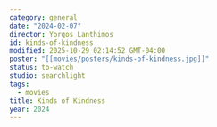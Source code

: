 ```yaml
---
category: general
date: "2024-02-07"
director: Yorgos Lanthimos
id: kinds-of-kindness
modified: 2025-10-29 02:14:52 GMT-04:00
poster: "[[movies/posters/kinds-of-kindness.jpg]]"
status: to-watch
studio: searchlight
tags:
  - movies
title: Kinds of Kindness
year: 2024
---
```

